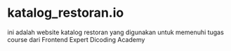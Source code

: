 # katalog_restoran.io
ini adalah website katalog restoran yang digunakan untuk memenuhi tugas course dari Frontend Expert Dicoding Academy


